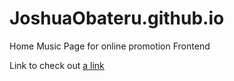 # JoshuaObateru.github.io
Home Music Page for online promotion Frontend

Link to check out  [a link](JoshuaObateru.github.io)
